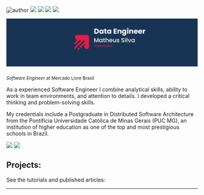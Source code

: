 ![author](https://img.shields.io/badge/author-matheus-red.svg) ![](https://img.shields.io/badge/Python-blue.svg) ![](https://img.shields.io/badge/Scala-blue.svg) ![](https://img.shields.io/badge/Spark-blue.svg) ![](https://img.shields.io/badge/AirFlow-blue.svg)

<p align="center">
  <img src="banner.png">
</p>

<sub>*Software Engineer* at Mercado Livre Brasil</sub>

As a experienced Software Engineer I combine analytical skills, ability to work in team environments, and attention to details. I developed a critical thinking and problem-solving skills.

My credentials include a Postgraduate in Distributed Software Architecture from the Pontifícia Universidade Católica de Minas Gerais (PUC MG), an institution of higher education as one of the top and most prestigious schools in Brazil.

<!-- **Background:** Java, Python, Data Engineer, Data Science, Cloud Computing. -->

<!-- **Links:**
* [Blog](http://msilva.dev)
* [LinkedIn](https://www.linkedin.com/in/matheus-silva-023384119/)
* [Medium](https://msilvadev.medium.com/) -->

<div> 
  <a href="https://www.linkedin.com/in/msilvadev/" target="_blank"><img src="https://img.shields.io/badge/LinkedIn-0077B5?style=for-the-badge&logo=linkedin&logoColor=white" target="_blank"></a>
<!--   <a href="http://msilva.dev" target="_blank"><img src="https://img.shields.io/badge/Medium-12100E?style=for-the-badge&logo=medium&logoColor=white"></a> -->
  <a href="https://www.instagram.com/msilva.dev" target="_blank"><img src="https://img.shields.io/badge/-Instagram-%23E4405F?style=for-the-badge&logo=instagram&logoColor=white" target="_blank"></a>
</div>

## Projects:
See the tutorials and published articles:

<!-- * **[Title](link)** -->

---
